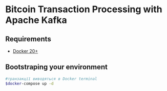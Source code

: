 # Bitcoin Transaction Processing with Apache Kafka

## Requirements
 * [Docker 20+](https://www.docker.com/get-started)

## Bootstraping your environment
```bash
#транзакції виводяться в Docker terminal
$docker-compose up -d
